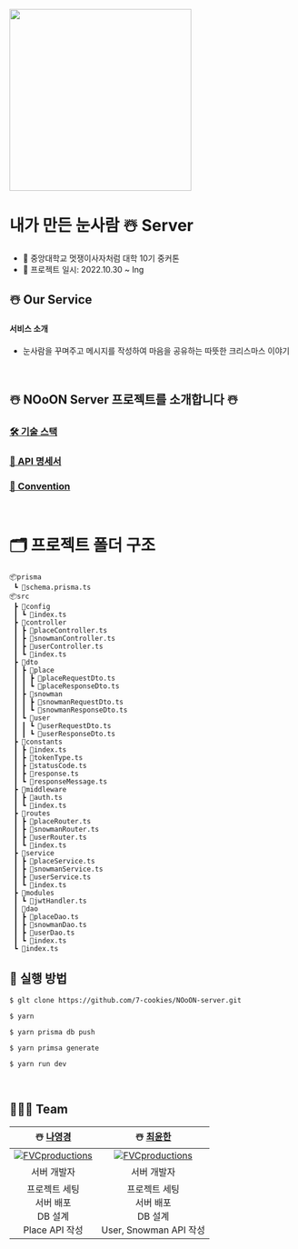 <br/>
<img src ="https://s3.us-west-2.amazonaws.com/secure.notion-static.com/c07a5cac-4fa7-4690-b4ae-304743c27b04/%EC%A0%9C%EB%AA%A9_%EC%97%86%EB%8A%94_%EC%95%84%ED%8A%B8%EC%9B%8C%ED%81%AC_5.png?X-Amz-Algorithm=AWS4-HMAC-SHA256&X-Amz-Content-Sha256=UNSIGNED-PAYLOAD&X-Amz-Credential=AKIAT73L2G45EIPT3X45%2F20221130%2Fus-west-2%2Fs3%2Faws4_request&X-Amz-Date=20221130T073504Z&X-Amz-Expires=86400&X-Amz-Signature=34e06741172ca2d7a0dd6736799ec34cb552aab4ea1ec0845c1261618ff02746&X-Amz-SignedHeaders=host&response-content-disposition=filename%3D%22%25EC%25A0%259C%25EB%25AA%25A9_%25EC%2597%2586%25EB%258A%2594_%25EC%2595%2584%25ED%258A%25B8%25EC%259B%258C%25ED%2581%25AC%25205.png%22&x-id=GetObject" width="320" height="320" />

<br />

# 내가 만든 눈사람 ☃️ Server
- 🦁 중앙대학교 멋쟁이사자처럼 대학 10기 중커톤
- 🦁 프로젝트 일시: 2022.10.30 ~ Ing

## ☃️ Our Service
  #### 서비스 소개
-  눈사람을 꾸며주고 메시지를 작성하여 마음을 공유하는 따뜻한 크리스마스 이야기


<br/> 

## ☃️ NOoON Server 프로젝트를 소개합니다 ☃️

### [🛠️ 기술 스택](https://panoramic-alligator-297.notion.site/Stack-7b4095964f924ef08c2d39af745f36c1)

### [🚀 API 명세서](https://www.notion.so/ee75a24a1301441f8f15ef413feef0e9?v=52b0079e699b4ad1bbc2e015667982fb)
### [📕 Convention ](https://panoramic-alligator-297.notion.site/Convention-b440fbdc18af45b0a2df2325df9b6499)


<br/>

# 🗂 프로젝트 폴더 구조

```
📦prisma
 ┗ 📜schema.prisma.ts
📦src
 ┣ 📂config
 ┃ ┗ 📜index.ts
 ┣ 📂controller
 ┃ ┣ 📜placeController.ts
 ┃ ┣ 📜snowmanController.ts
 ┃ ┣ 📜userController.ts
 ┃ ┗ 📜index.ts
 ┣ 📂dto
 ┃ ┣ 📂place
 ┃ ┃ ┣ 📜placeRequestDto.ts
 ┃ ┃ ┗ 📜placeResponseDto.ts
 ┃ ┣ 📂snowman
 ┃ ┃ ┣ 📜snowmanRequestDto.ts
 ┃ ┃ ┗ 📜snowmanResponseDto.ts
 ┃ ┗ 📂user
 ┃ ┃ ┗ 📜userRequestDto.ts
 ┃ ┃ ┗ 📜userResponseDto.ts
 ┣ 📂constants
 ┃ ┣ 📜index.ts
 ┃ ┣ 📜tokenType.ts
 ┃ ┣ 📜statusCode.ts
 ┃ ┣ 📜response.ts
 ┃ ┗ 📜responseMessage.ts
 ┣ 📂middleware
 ┃ ┣ 📜auth.ts
 ┃ ┗ 📜index.ts
 ┣ 📂routes
 ┃ ┣ 📜placeRouter.ts
 ┃ ┣ 📜snowmanRouter.ts
 ┃ ┣ 📜userRouter.ts
 ┃ ┗ 📜index.ts
 ┣ 📂service
 ┃ ┣ 📜placeService.ts
 ┃ ┣ 📜snowmanService.ts
 ┃ ┣ 📜userService.ts
 ┃ ┗ 📜index.ts
 ┣ 📂modules
 ┃ ┗ 📜jwtHandler.ts
 ┃ 📂dao
 ┃ ┣ 📜placeDao.ts
 ┃ ┣ 📜snowmanDao.ts
 ┃ ┣ 📜userDao.ts
 ┃ ┗ 📜index.ts
 ┗ 📜index.ts
```

## 🚀 실행 방법
```
$ glt clone https://github.com/7-cookies/NOoON-server.git

$ yarn

$ yarn prisma db push 

$ yarn primsa generate

$ yarn run dev

```

<br>

## 👨‍👧‍👦 Team  
  
  |                **☃️ [나영경](https://github.com/na-yk)**                 |                **☃️ [최윤한](https://github.com/unanchoi)**                 |
  |:-----------------------------------:|:-----------------------------------:|
| [![FVCproductions](https://avatars.githubusercontent.com/u/102007066?v=4)]() | [![FVCproductions](https://avatars.githubusercontent.com/u/81692211?v=4)]() |
|                                 서버 개발자                                 |                                 서버 개발자                                 |
|        프로젝트 세팅<br />서버 배포<br />DB 설계<br />Place API 작성<br />        |        프로젝트 세팅<br />서버 배포<br />DB 설계<br />User, Snowman API 작성<br />        |

<br/>
